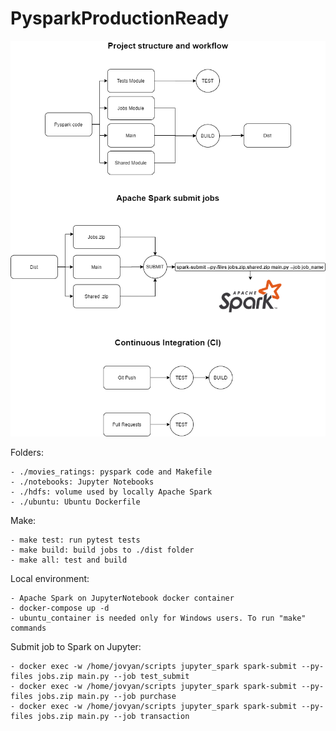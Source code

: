 # PysparkProductionReady

<p align="center"> 
<img src="images/PysparkProductionReady.png">
</p>

Folders:

    - ./movies_ratings: pyspark code and Makefile
    - ./notebooks: Jupyter Notebooks
    - ./hdfs: volume used by locally Apache Spark
    - ./ubuntu: Ubuntu Dockerfile


Make:

    - make test: run pytest tests
    - make build: build jobs to ./dist folder
    - make all: test and build


Local environment:

    - Apache Spark on JupyterNotebook docker container
    - docker-compose up -d
    - ubuntu_container is needed only for Windows users. To run "make" commands


Submit job to Spark on Jupyter:

    - docker exec -w /home/jovyan/scripts jupyter_spark spark-submit --py-files jobs.zip main.py --job test_submit
    - docker exec -w /home/jovyan/scripts jupyter_spark spark-submit --py-files jobs.zip main.py --job purchase
    - docker exec -w /home/jovyan/scripts jupyter_spark spark-submit --py-files jobs.zip main.py --job transaction
